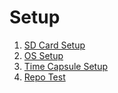 Setup
=====

1. [SD Card Setup](sdcardsetup.html)
2. [OS Setup](ossetup.html)
3. [Time Capsule Setup](timecapsulesetup.html)
5. [Repo Test](repotest.html)  

   
